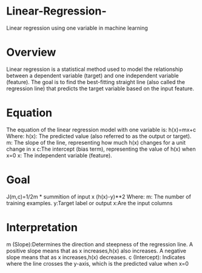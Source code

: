 # Linear-Regression-
Linear regression using one variable in machine learning 
# Overview
Linear regression is a statistical method used to model the relationship between a dependent variable (target) and one independent variable (feature). The goal is to find the best-fitting straight line (also called the regression line) that predicts the target variable based on the input feature.
# Equation
The equation of the linear regression model with one variable is:
h(x)=mx+c
Where:
h(x): The predicted value (also referred to as the output or target).
m:  The slope of the line, representing how much h(x) changes for a unit change in x
c:The intercept (bias term), representing the value of h(x) when x=0
x: The independent variable (feature).
# Goal
​J(m,c)=1/2m * summition of input x (h(x)-y)**2
Where:
m: The number of training examples.
y:Target label or output
x:Are the input columns
# Interpretation
m (Slope):Determines the direction and steepness of the regression line. A positive slope means that as x increases,h(x) also increases. A negative slope means that as x increases,h(x) decreases.
c (Intercept): Indicates where the line crosses the y-axis, which is the predicted value when x=0


​
 
 
